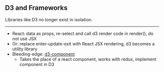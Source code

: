 ## D3 and Frameworks
Libraries like D3 no longer exist in isolation.
***
 * React: data as props, re-select and call d3 render code in render(), do not use JSX
 * Or: replace enter-update-exit with React JSX rendering, d3 becomes a utility library
 * Bleeding-edge: [d3-component](https://github.com/curran/d3-component)
   * Takes the place of a react component, works with redux, implement component in D3 

